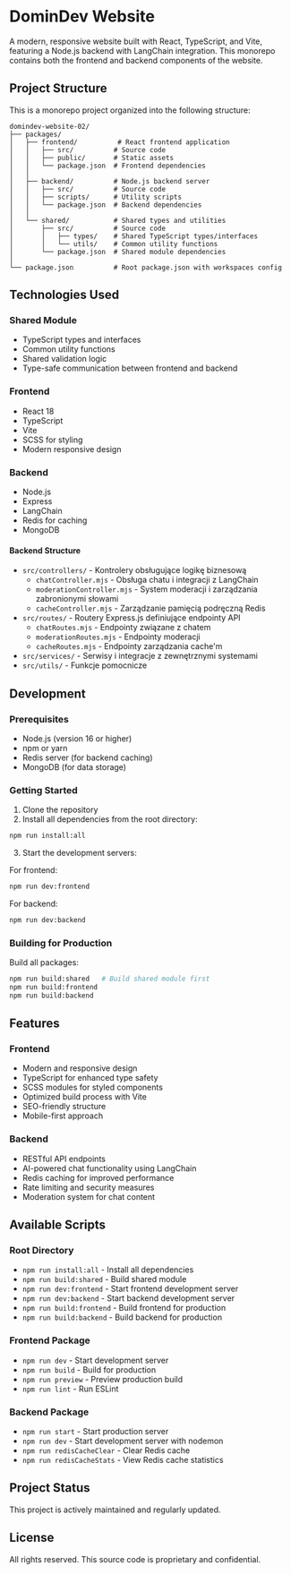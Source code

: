 # DominDev Website

A modern, responsive website built with React, TypeScript, and Vite, featuring a Node.js backend with LangChain integration. This monorepo contains both the frontend and backend components of the website.

## Project Structure

This is a monorepo project organized into the following structure:

```
domindev-website-02/
├── packages/
│   ├── frontend/          # React frontend application
│   │   ├── src/          # Source code
│   │   ├── public/       # Static assets
│   │   └── package.json  # Frontend dependencies
│   │
│   ├── backend/          # Node.js backend server
│   │   ├── src/          # Source code
│   │   ├── scripts/      # Utility scripts
│   │   └── package.json  # Backend dependencies
│   │
│   └── shared/           # Shared types and utilities
│       ├── src/          # Source code
│       │   ├── types/    # Shared TypeScript types/interfaces
│       │   └── utils/    # Common utility functions
│       └── package.json  # Shared module dependencies
│
└── package.json          # Root package.json with workspaces config
```

## Technologies Used

### Shared Module

- TypeScript types and interfaces
- Common utility functions
- Shared validation logic
- Type-safe communication between frontend and backend

### Frontend

- React 18
- TypeScript
- Vite
- SCSS for styling
- Modern responsive design

### Backend

- Node.js
- Express
- LangChain
- Redis for caching
- MongoDB

#### Backend Structure

- `src/controllers/` - Kontrolery obsługujące logikę biznesową
  - `chatController.mjs` - Obsługa chatu i integracji z LangChain
  - `moderationController.mjs` - System moderacji i zarządzania zabronionymi słowami
  - `cacheController.mjs` - Zarządzanie pamięcią podręczną Redis
- `src/routes/` - Routery Express.js definiujące endpointy API
  - `chatRoutes.mjs` - Endpointy związane z chatem
  - `moderationRoutes.mjs` - Endpointy moderacji
  - `cacheRoutes.mjs` - Endpointy zarządzania cache'm
- `src/services/` - Serwisy i integracje z zewnętrznymi systemami
- `src/utils/` - Funkcje pomocnicze

## Development

### Prerequisites

- Node.js (version 16 or higher)
- npm or yarn
- Redis server (for backend caching)
- MongoDB (for data storage)

### Getting Started

1. Clone the repository
2. Install all dependencies from the root directory:

```bash
npm run install:all
```

3. Start the development servers:

For frontend:

```bash
npm run dev:frontend
```

For backend:

```bash
npm run dev:backend
```

### Building for Production

Build all packages:

```bash
npm run build:shared   # Build shared module first
npm run build:frontend
npm run build:backend
```

## Features

### Frontend

- Modern and responsive design
- TypeScript for enhanced type safety
- SCSS modules for styled components
- Optimized build process with Vite
- SEO-friendly structure
- Mobile-first approach

### Backend

- RESTful API endpoints
- AI-powered chat functionality using LangChain
- Redis caching for improved performance
- Rate limiting and security measures
- Moderation system for chat content

## Available Scripts

### Root Directory

- `npm run install:all` - Install all dependencies
- `npm run build:shared` - Build shared module
- `npm run dev:frontend` - Start frontend development server
- `npm run dev:backend` - Start backend development server
- `npm run build:frontend` - Build frontend for production
- `npm run build:backend` - Build backend for production

### Frontend Package

- `npm run dev` - Start development server
- `npm run build` - Build for production
- `npm run preview` - Preview production build
- `npm run lint` - Run ESLint

### Backend Package

- `npm run start` - Start production server
- `npm run dev` - Start development server with nodemon
- `npm run redisCacheClear` - Clear Redis cache
- `npm run redisCacheStats` - View Redis cache statistics

## Project Status

This project is actively maintained and regularly updated.

## License

All rights reserved. This source code is proprietary and confidential.
